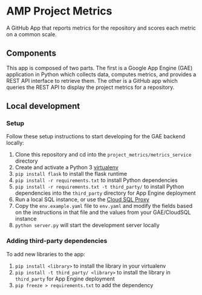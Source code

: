 AMP Project Metrics
===================

A GitHub App that reports metrics for the repository and scores each metric on a
common scale.


Components
----------

This app is composed of two parts. The first is a Google App Engine (GAE)
application in Python which collects data, computes metrics, and provides a REST
API interface to retrieve them. The other is a GitHub app which queries the REST
API to display the project metrics for a repository.


Local development
-----------------

### Setup

Follow these setup instructions to start developing for the GAE backend locally:

1. Clone this repository and cd into the `project_metrics/metrics_service`
   directory
2. Create and activate a Python 3 [virtualenv](virtualenv.pypa.io/en/latest/)
3. `pip install flask` to install the flask runtime
4. `pip install -r requirements.txt` to install Python dependencies
5. `pip install -r requirements.txt -t third_party/` to install Python
   dependencies into the `third_party` directory for App Engine deployment
6. Run a local SQL instance, or use the [Cloud SQL Proxy](https://cloud.google.com/sql/docs/postgres/sql-proxy)
7. Copy the `env.example.yaml` file to `env.yaml` and modify the fields based on
   the instructions in that file and the values from your GAE/CloudSQL instance
8. `python server.py` will start the development server locally

### Adding third-party dependencies

To add new libraries to the app:

1. `pip install <library>` to install the library in your
   virtualenv
2. `pip install -t third_party/ <library>` to install the library in
   `third_party` for App Engine deployment
3. `pip freeze > requirements.txt` to add the dependency
